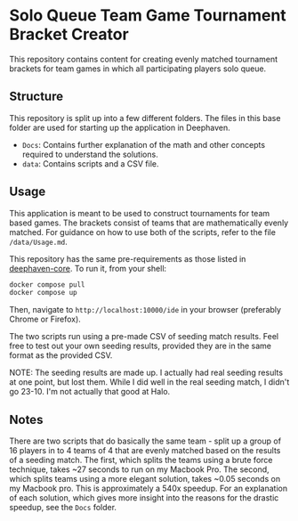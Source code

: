 # Solo Queue Team Game Tournament Bracket Creator

This repository contains content for creating evenly matched tournament brackets for team games in which all participating players solo queue.

## Structure

This repository is split up into a few different folders. The files in this base folder are used for starting up the application in Deephaven.

- `Docs`: Contains further explanation of the math and other concepts required to understand the solutions.
- `data`: Contains scripts and a CSV file.

## Usage

This application is meant to be used to construct tournaments for team based games.
The brackets consist of teams that are mathematically evenly matched.
For guidance on how to use both of the scripts, refer to the file `/data/Usage.md`.

This repository has the same pre-requirements as those listed in [deephaven-core](https://github.com/deephaven/deephaven-core). To run it, from your shell:

```bash
docker compose pull
docker compose up
```

Then, navigate to `http://localhost:10000/ide` in your browser (preferably Chrome or Firefox).

The two scripts run using a pre-made CSV of seeding match results. Feel free to test out your own seeding results, provided they are in the same format as the provided CSV.

NOTE: The seeding results are made up. I actually had real seeding results at one point, but lost them. While I did well in the real seeding match, I didn't go 23-10. I'm not actually that good at Halo.

## Notes

There are two scripts that do basically the same team - split up a group of 16 players in to 4 teams of 4 that are evenly matched based on the results of a seeding match. The first, which splits the teams using a brute force technique, takes ~27 seconds to run on my Macbook Pro. The second, which splits teams using a more elegant solution, takes ~0.05 seconds on my Macbook pro. This is approximately a 540x speedup. For an explanation of each solution, which gives more insight into the reasons for the drastic speedup, see the `Docs` folder.
